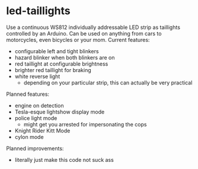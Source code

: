 # led-taillights

Use a continuous WS812 individually addressable LED strip as taillights controlled by an Arduino. Can be used on anything from cars to motorcycles, even bicycles or your mom.
Current features:
- configurable left and tight blinkers
- hazard blinker when both blinkers are on
- red taillight at configurable brightness
- brighter red taillight for braking
- white reverse light
  - depending on your particular strip, this can actually be very practical
  
Planned features:
- engine on detection
- Tesla-esque lightshow display mode
- police light mode
  - might get you arrested for impersonating the cops
- Knight Rider Kitt Mode
- cylon mode

Planned improvements:
- literally just make this code not suck ass
